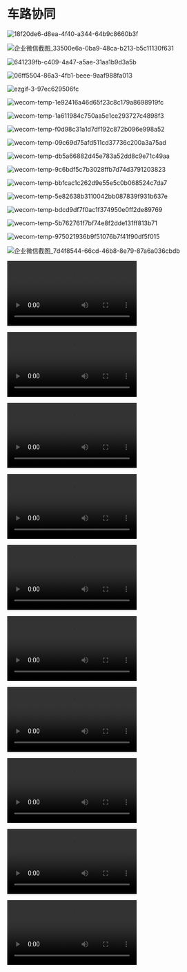 # 车路协同

![18f20de6-d8ea-4f40-a344-64b9c8660b3f](V2X.assets/18f20de6-d8ea-4f40-a344-64b9c8660b3f.jpg)

![企业微信截图_33500e6a-0ba9-48ca-b213-b5c11130f631](V2X.assets/%E4%BC%81%E4%B8%9A%E5%BE%AE%E4%BF%A1%E6%88%AA%E5%9B%BE_33500e6a-0ba9-48ca-b213-b5c11130f631.png)

![641239fb-c409-4a47-a5ae-31aa1b9d3a5b](V2X.assets/641239fb-c409-4a47-a5ae-31aa1b9d3a5b.png)

![06ff5504-86a3-4fb1-beee-9aaf988fa013](V2X.assets/06ff5504-86a3-4fb1-beee-9aaf988fa013.png)

![ezgif-3-97ec629506fc](V2X.assets/ezgif-3-97ec629506fc.gif)

![[wecom-temp-1e92416a46d65f23c8c179a8698919fc](V2X.assets/Ouster_solution_overview_ITS.pdf)](V2X.assets/wecom-temp-1e92416a46d65f23c8c179a8698919fc.png)

![wecom-temp-1a611984c750aa5e1ce293727c4898f3](V2X.assets/wecom-temp-1a611984c750aa5e1ce293727c4898f3.png)

![wecom-temp-f0d98c31a1d7df192c872b096e998a52](V2X.assets/wecom-temp-f0d98c31a1d7df192c872b096e998a52.png)

![wecom-temp-09c69d75afd511cd37736c200a3a75ad](V2X.assets/wecom-temp-09c69d75afd511cd37736c200a3a75ad.png)

![wecom-temp-db5a66882d45e783a52dd8c9e71c49aa](V2X.assets/wecom-temp-db5a66882d45e783a52dd8c9e71c49aa.png)

![wecom-temp-9c6bdf5c7b3028ffb7d74d3791203823](V2X.assets/wecom-temp-9c6bdf5c7b3028ffb7d74d3791203823.png)

![wecom-temp-bbfcac1c262d9e55e5c0b068524c7da7](V2X.assets/wecom-temp-bbfcac1c262d9e55e5c0b068524c7da7.png)

![wecom-temp-5e82638b3110042bb087839f931b637e](V2X.assets/wecom-temp-5e82638b3110042bb087839f931b637e.jpg)

![wecom-temp-bdcd9df7f0ac1f374950e0ff2de89769](V2X.assets/wecom-temp-bdcd9df7f0ac1f374950e0ff2de89769.png)

![wecom-temp-5b762761f7bf74e8f2dde131ff813b71](V2X.assets/wecom-temp-5b762761f7bf74e8f2dde131ff813b71.png)

![wecom-temp-975021936b9f51076b7f41f90df5f015](V2X.assets/wecom-temp-975021936b9f51076b7f41f90df5f015.png)

![企业微信截图_7d4f8544-66cd-46b8-8e79-87a6a036cbdb](V2X.assets/%E4%BC%81%E4%B8%9A%E5%BE%AE%E4%BF%A1%E6%88%AA%E5%9B%BE_7d4f8544-66cd-46b8-8e79-87a6a036cbdb.png)



<video src="V2X.assets/78b327914647afdf17bf0bbef9ab7464.mov"></video>

<video src="V2X.assets/959b4661f97ad60079de836b07a148d2.mov"></video>

<video src="V2X.assets/acccef73e21e7c191f29da39dc8e2b18.mov"></video>

<video src="V2X.assets/c29bdf0d24f8fe6ad14db75702512486.mov"></video>

<video src="V2X.assets/a1509b39bdc2ed54ed3f7cb2c9cb5fa4.mov"></video>

<video src="V2X.assets/2dcf29037a56b6ecdb4aa14d7301bef9.mov"></video>

<video src="V2X.assets/Blue%20City%20Demo.avi"></video>

<video src="V2X.assets/530462237cc4f44ae11c6a082f26f67b.mov"></video>

<video src="V2X.assets/f3db3204bcc4f9e3486bbe6b71cea1bc.mov"></video>

<video src="V2X.assets/020ad20a4c8a2b00a5a4e1339b04e293.mov"></video>

